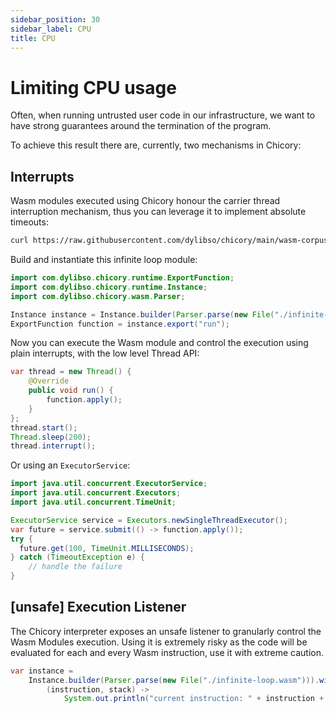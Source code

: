 ```yaml
---
sidebar_position: 30
sidebar_label: CPU
title: CPU
---
```

# Limiting CPU usage

Often, when running untrusted user code in our infrastructure, we want to have strong guarantees around the termination of the program.

To achieve this result there are, currently, two mechanisms in Chicory:

## Interrupts

Wasm modules executed using Chicory honour the carrier thread interruption mechanism, thus you can leverage it to implement absolute timeouts:

```bash
curl https://raw.githubusercontent.com/dylibso/chicory/main/wasm-corpus/src/main/resources/compiled/infinite-loop.c.wasm > infinite-loop.wasm
```

<!--
```java
//DEPS com.dylibso.chicory:docs-lib:999-SNAPSHOT
//DEPS com.dylibso.chicory:runtime:999-SNAPSHOT

docs.FileOps.copyFromWasmCorpus("infinite-loop.c.wasm", "infinite-loop.wasm");
```
-->

Build and instantiate this infinite loop module:

```java
import com.dylibso.chicory.runtime.ExportFunction;
import com.dylibso.chicory.runtime.Instance;
import com.dylibso.chicory.wasm.Parser;

Instance instance = Instance.builder(Parser.parse(new File("./infinite-loop.wasm"))).build();
ExportFunction function = instance.export("run");
```

Now you can execute the Wasm module and control the execution using plain interrupts, with the low level Thread API:

```java
var thread = new Thread() {
    @Override
    public void run() {
        function.apply();
    }
};
thread.start();
Thread.sleep(200);
thread.interrupt();
```

Or using an `ExecutorService`:

```java
import java.util.concurrent.ExecutorService;
import java.util.concurrent.Executors;
import java.util.concurrent.TimeUnit;

ExecutorService service = Executors.newSingleThreadExecutor();
var future = service.submit(() -> function.apply());
try {
  future.get(100, TimeUnit.MILLISECONDS);
} catch (TimeoutException e) {
    // handle the failure
}
```

## [unsafe] Execution Listener

The Chicory interpreter exposes an unsafe listener to granularly control the Wasm Modules execution.
Using it is extremely risky as the code will be evaluated for each and every Wasm instruction, use it with extreme caution.

```java
var instance =
    Instance.builder(Parser.parse(new File("./infinite-loop.wasm"))).withUnsafeExecutionListener(
        (instruction, stack) ->
            System.out.println("current instruction: " + instruction + ", stack size: " + stack.size())).build();
```

<!--
```java
docs.FileOps.writeResult("docs/usage", "cpu.md.result", "empty");
```
-->
